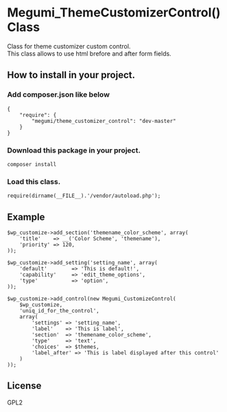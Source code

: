 # Megumi_ThemeCustomizerControl() Class

Class for theme customizer custom control.  
This class allows to use html brefore and after form fields.

## How to install in your project.

### Add composer.json like below

    {
        "require": {
            "megumi/theme_customizer_control": "dev-master"
        }
    }

### Download this package in your project.

    composer install

### Load this class.

    require(dirname(__FILE__).'/vendor/autoload.php');

## Example

    $wp_customize->add_section('themename_color_scheme', array(
        'title'    => __('Color Scheme', 'themename'),
        'priority' => 120,
    ));

    $wp_customize->add_setting('setting_name', array(
        'default'        => 'This is default!',
        'capability'     => 'edit_theme_options',
        'type'           => 'option',
    ));

    $wp_customize->add_control(new Megumi_CustomizeControl(
        $wp_customize,
        'uniq_id_for_the_control',
        array(
            'settings' => 'setting_name',
            'label'    => 'This is label',
            'section'  => 'themename_color_scheme',
            'type'     => 'text',
            'choices'  => $themes,
            'label_after' => 'This is label displayed after this control'
        )
    ));

## License

GPL2
